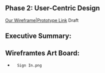 ## Phase 2: User-Centric Design

[Our Wireframe|Prototype Link](https://xd.adobe.com/view/ceb98465-76ee-499e-91b5-50ee09582c67-9bea/) Draft

## Executive Summary:

## Wireframtes Art Board:

  *       Sign In.png

